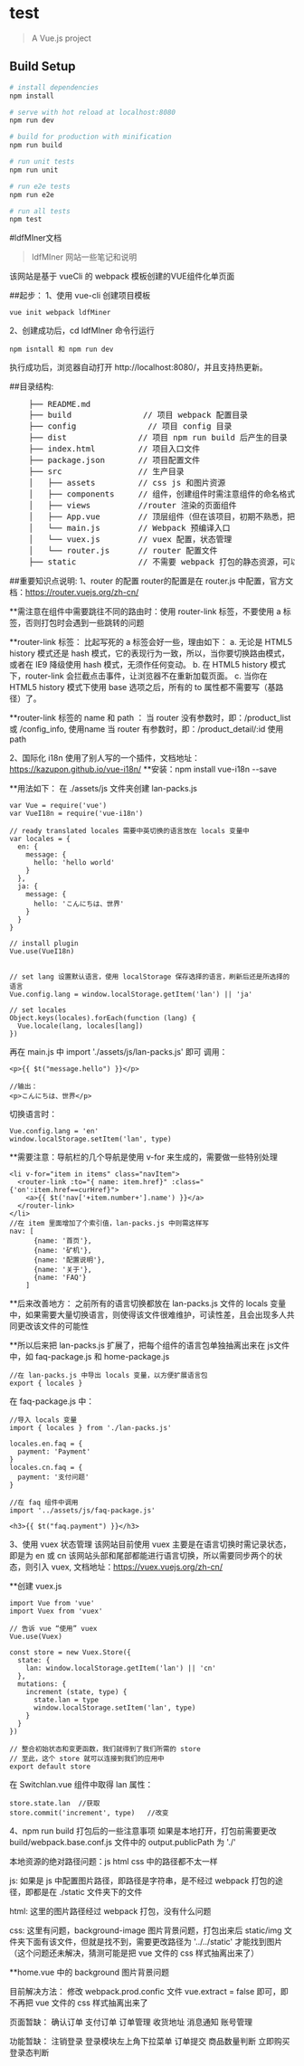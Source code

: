 # test

> A Vue.js project

## Build Setup

``` bash
# install dependencies
npm install

# serve with hot reload at localhost:8080
npm run dev

# build for production with minification
npm run build

# run unit tests
npm run unit

# run e2e tests
npm run e2e

# run all tests
npm test
```

#ldfMIner文档

> ldfMIner 网站一些笔记和说明

该网站是基于 vueCli 的 webpack 模板创建的VUE组件化单页面

##起步：
1、使用 vue-cli 创建项目模板
```
vue init webpack ldfMiner
```
2、创建成功后，cd ldfMIner 命令行运行 
```
npm isntall 和 npm run dev 
```
执行成功后，浏览器自动打开 http://localhost:8080/，并且支持热更新。

##目录结构:
<pre>
    ├── README.md 
    ├── build               // 项目 webpack 配置目录
    ├── config               // 项目 config 目录
    ├── dist               // 项目 npm run build 后产生的目录
    ├── index.html         // 项目入口文件
    ├── package.json       // 项目配置文件
    ├── src                // 生产目录
    │   ├── assets         // css js 和图片资源
    │   ├── components     // 组件，创建组件时需注意组件的命名格式
    │   ├── views          //router 渲染的页面组件
    │   ├── App.vue        // 顶层组件（但在该项目，初期不熟悉，把该顶层组件删除了，组件直接写在 index.html里面了，影响还未发现）
    │   └── main.js        // Webpack 预编译入口
    │   └── vuex.js        // vuex 配置，状态管理
    │   └── router.js      // router 配置文件
    ├── static             // 不需要 webpack 打包的静态资源，可以用来放置绝对路径的文件
</pre>

##重要知识点说明:
1、router 的配置
router的配置是在 router.js 中配置，官方文档：https://router.vuejs.org/zh-cn/

**需注意在组件中需要跳往不同的路由时：使用 router-link 标签，不要使用 a 标签，否则打包时会遇到一些跳转的问题

**router-link 标签：
<router-link> 比起写死的 a 标签会好一些，理由如下：
a. 无论是 HTML5 history 模式还是 hash 模式，它的表现行为一致，所以，当你要切换路由模式，或者在 IE9 降级使用 hash 模式，无须作任何变动。
b. 在 HTML5 history 模式下，router-link 会拦截点击事件，让浏览器不在重新加载页面。
c. 当你在 HTML5 history 模式下使用 base 选项之后，所有的 to 属性都不需要写（基路径）了。

**router-link 标签的 name 和 path ：
当 router 没有参数时，即：/product_list 或 /config_info, 使用name
当 router 有参数时，即：/product_detail/:id 使用 path

2、国际化 i18n
使用了别人写的一个插件，文档地址：https://kazupon.github.io/vue-i18n/
**安装：npm install vue-i18n --save

**用法如下：
在 ./assets/js 文件夹创建 lan-packs.js 
```
var Vue = require('vue')
var VueI18n = require('vue-i18n')

// ready translated locales 需要中英切换的语言放在 locals 变量中
var locales = {
  en: {
    message: {
      hello: 'hello world'
    }
  },
  ja: {
    message: {
      hello: 'こんにちは、世界'
    }
  }
}

// install plugin
Vue.use(VueI18n)


// set lang 设置默认语言，使用 localStorage 保存选择的语言，刷新后还是所选择的语言
Vue.config.lang = window.localStorage.getItem('lan') || 'ja'

// set locales
Object.keys(locales).forEach(function (lang) {
  Vue.locale(lang, locales[lang])
})
```

再在 main.js 中 import './assets/js/lan-packs.js' 即可
调用：
```
<p>{{ $t("message.hello") }}</p>

//输出：
<p>こんにちは、世界</p>
```
切换语言时：
```
Vue.config.lang = 'en'
window.localStorage.setItem('lan', type)
```

**需要注意：导航栏的几个导航是使用 v-for 来生成的，需要做一些特别处理
```
<li v-for="item in items" class="navItem">
  <router-link :to="{ name: item.href}" :class="{'on':item.href==curHref}">
    <a>{{ $t('nav['+item.number+'].name') }}</a>
  </router-link>
</li>
//在 item 里面增加了个索引值，lan-packs.js 中则需这样写
nav: [
      {name: '首页'},
      {name: '矿机'},
      {name: '配置说明'},
      {name: '关于'},
      {name: 'FAQ'}
    ]
```

**后来改善地方：
之前所有的语言切换都放在 lan-packs.js 文件的 locals 变量中，如果需要大量切换语言，则使得该文件很难维护，可读性差，且会出现多人共同更改该文件的可能性

**所以后来把 lan-packs.js 扩展了，把每个组件的语言包单独抽离出来在 js文件中，如 faq-package.js 和 home-package.js
```
//在 lan-packs.js 中导出 locals 变量，以方便扩展语言包
export { locales }
```

在 faq-package.js 中：
```
//导入 locals 变量
import { locales } from './lan-packs.js'

locales.en.faq = {
  payment: 'Payment'
}
locales.cn.faq = {
  payment: '支付问题'
}

//在 faq 组件中调用
import '../assets/js/faq-package.js'

<h3>{{ $t("faq.payment") }}</h3>
```

3、使用 vuex 状态管理
该网站目前使用 vuex 主要是在语言切换时需记录状态，即是为 en 或 cn
该网站头部和尾部都能进行语言切换，所以需要同步两个的状态，则引入 vuex, 文档地址：https://vuex.vuejs.org/zh-cn/

**创建 vuex.js 
```
import Vue from 'vue'
import Vuex from 'vuex'

// 告诉 vue “使用” vuex
Vue.use(Vuex)

const store = new Vuex.Store({
  state: {
    lan: window.localStorage.getItem('lan') || 'cn'
  },
  mutations: {
    increment (state, type) {
      state.lan = type
      window.localStorage.setItem('lan', type)
    }
  }
})

// 整合初始状态和变更函数，我们就得到了我们所需的 store
// 至此，这个 store 就可以连接到我们的应用中
export default store

```

在 Switchlan.vue 组件中取得 lan 属性：
```
store.state.lan  //获取
store.commit('increment', type)   //改变
```

4、npm run build 打包后的一些注意事项
如果是本地打开，打包前需要更改 build/webpack.base.conf.js 文件中的 output.publicPath 为 './'

本地资源的绝对路径问题：js html css 中的路径都不太一样

js: 如果是 js 中配置图片路径，即路径是字符串，是不经过 webpack 打包的途径，即都是在 ./static 文件夹下的文件

html: 这里的图片路径经过 webpack 打包，没有什么问题

css: 这里有问题，background-image 图片背景问题，打包出来后 static/img 文件夹下面有该文件，但就是找不到，需要更改路径为 '../../static' 才能找到图片（这个问题还未解决，猜测可能是把 vue 文件的 css 样式抽离出来了）

**home.vue 中的 background 图片背景问题


目前解决方法：
修改 webpack.prod.confic 文件 vue.extract = false 即可，即不再把 vue 文件的 css 样式抽离出来了

页面暂缺：
确认订单
支付订单
订单管理
收货地址
消息通知
账号管理

功能暂缺：
注销登录
登录模块左上角下拉菜单
订单提交
商品数量判断
立即购买登录态判断

